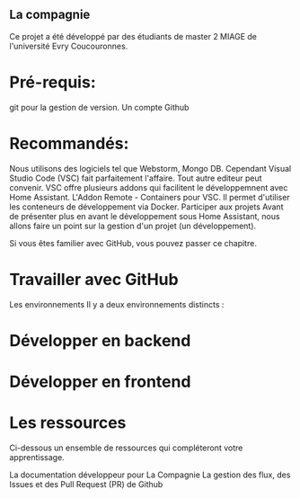 ## La compagnie
Ce projet a été développé par des étudiants de master 2 MIAGE de l'université Evry Coucouronnes. 


# Pré-requis:

git pour la gestion de version.
Un compte Github

# Recommandés:
Nous utilisons des logiciels tel que Webstorm, Mongo DB. Cependant Visual Studio Code (VSC) fait parfaitement l'affaire.
Tout autre editeur peut convenir. VSC offre plusieurs addons qui facilitent le développemnent avec Home Assistant.
L'Addon Remote - Containers pour VSC. Il permet d'utiliser les conteneurs de développement via Docker.
Participer aux projets
Avant de présenter plus en avant le développement sous Home Assistant, nous allons faire un point sur la gestion d'un projet (un développement).

Si vous êtes familier avec GitHub, vous pouvez passer ce chapitre.

# Travailler avec GitHub
Les environnements
Il y a deux environnements distincts :

# Développer en backend

# Développer en frontend

# Les ressources
Ci-dessous un ensemble de ressources qui compléteront votre apprentissage.

La documentation développeur pour La Compagnie
La gestion des flux, des Issues et des Pull Request (PR) de Github
